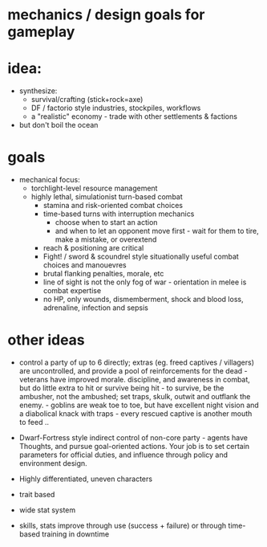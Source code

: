 # mechanics / design goals for gameplay

# idea:
  - synthesize: 
    - survival/crafting (stick+rock=axe)
    - DF / factorio style industries, stockpiles, workflows
    - a "realistic" economy - trade with other settlements & factions
  - but don't boil the ocean

# goals
- mechanical focus:
  - torchlight-level resource management
  - highly lethal, simulationist turn-based combat
    - stamina and risk-oriented combat choices
    - time-based turns with interruption mechanics
      - choose when to start an action
      - and when to let an opponent move first - wait for them to tire, make a mistake, or overextend
    - reach & positioning are critical
    - Fight! / sword & scoundrel style situationally useful combat choices and manouevres
    - brutal flanking penalties, morale, etc
    - line of sight is not the only fog of war - orientation in melee is combat expertise
    - no HP, only wounds, dismemberment, shock and blood loss, adrenaline, infection and sepsis

# other ideas
- control a party of up to 6 directly; extras (eg. freed captives / villagers) are uncontrolled,
and provide a pool of reinforcements for the dead - veterans have improved morale. discipline, and
awareness in combat, but do little extra to hit or survive being hit - to survive, be the ambusher,
not the ambushed; set traps, skulk, outwit and outflank the enemy. - goblins are weak toe to toe,
but have excellent night vision and a diabolical knack with traps - every rescued captive is another
mouth to feed  ..

- Dwarf-Fortress style indirect control of non-core party - agents have Thoughts, and pursue goal-oriented actions. Your job is to set certain parameters for official duties, and influence through policy and environment design.
- Highly differentiated, uneven characters
 - trait based
 - wide stat system
 - skills, stats improve through use (success + failure) or through time-based training in downtime
